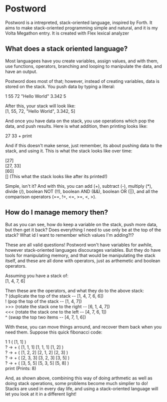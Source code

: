 Postword
========

Postword is a intrepreted, stack-oriented language, inspired by Forth. It aims to make stack-oriented programming simple and natural, and it is my Volta Megathon entry. It is created with Flex lexical analyzer

What does a stack oriented language?
------------------------------------

Most languagees have you create variables, assign values, and with
them, use functions, operators, branching and looping to manipulate the data, and have an output.

Postword does most of that; however, instead of creating variables, data is stored on the stack. You push data by typing a literal:

1 55 72 "Hello World" 3.342 5

After this, your stack will look like: <br>
\[1, 55, 72, "Hello World", 3.342, 5\] <br>

And once you have data on the stack, you use operations which pop the data, and push results. Here is what addition, then printing looks like:

27 33 + print

And if this doesn't make sense, just remember, its about pushing data to the stack, and using it. This is what the stack looks like over time: 

\[27\] <br>
\[27, 33\] <br>
\[60\] <br> 
\[\]  (This what the stack looks like after its printed!)

Simple, isn't it? And with this, you can add (+), subtract (-),
multiply (*), divide (/), boolean NOT (!!), boolean AND (&&), boolean OR (||), and all the comparison operators (==, !=, <=, >=, <, >).

How do I manage memory then?
----------------------------

But as you can see, how do keep a variable on the stack, push more data, but then get it back? Does everything I need to use only be at the top of the stack? What id I want to remember which values I'm adding?!?

These are all valid questions! Postword won't have variables for awhile, however stack-oriented languages discourages variables. But they do have tools for manipulating memory, and that would be manipulating the stack itself, and these are all done with operators, just as arthemetic and boolean operators. 

Assuming you have a stack of: <br>
\[1, 4, 7, 6\]

Then these are the operators, and what they do to the above stack: <br>
?   (duplicate the top of the stack -- \[1, 4, 7, 6, 6\]) <br>
!   (pop the top of the stack -- \[1, 4, 7\]) <br>
\>>> (rotate the stack one to the right -- \[6, 1, 4, 7\]) <br>
\<<< (rotate the stack one to the left -- \[4, 7, 6, 1\]) <br>
^   (swap the top two items -- \[4, 7, 1, 6\]) <br>

With these, you can move things arround, and recover them back when you need them. Suppose this quick fibonacci code:

1 1        ( \[1, 1\] ) <br>
  ? -> +  ( \[1, 1, 1\] \[1, 1, 1\] \[1, 2\] ) <br>
  ? -> +  ( \[1, 2, 2\] \[2, 1, 2\] \[2, 3\] ) <br>
  ? -> +  ( \[2, 3, 3\] \[3, 2, 3\] \[3, 5\] ) <br>
  ? -> +  ( \[3, 5, 5\] \[5, 3, 5\] \[5, 8\] )<br>
print      (Prints: 8)

And, as shown above, combining this way of doing arthmetic as well as doing stack operations, some problems become much simplier to do! Stacks are used in every day life, and using a stack-oriented language will let you look at it in a different light!









